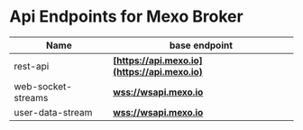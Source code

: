 # Api Endpoints for Mexo Broker

Name | base endpoint
------------ | ------------
rest-api | **[https://api.mexo.io](https://api.mexo.io)**
web-socket-streams | **[wss://wsapi.mexo.io](wss://wsapi.mexo.io)**
user-data-stream | **[wss://wsapi.mexo.io](wss://wsapi.mexo.io)**

